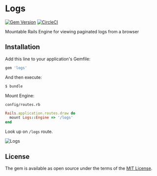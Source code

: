 # Logs
[![Gem Version](https://badge.fury.io/rb/logs.svg)](https://badge.fury.io/rb/logs)
[![CircleCI](https://circleci.com/gh/kirillshevch/logs.svg?style=shield&circle-token=5e904bb791d31a5f8bd06b0cf29746f69aeb6caa)](https://circleci.com/gh/kirillshevch/logs)

Mountable Rails Engine for viewing paginated logs from a browser

## Installation
Add this line to your application's Gemfile:

```ruby
gem 'logs'
```

And then execute:
```bash
$ bundle
```

Mount Engine:

`config/routes.rb`
```ruby
Rails.application.routes.draw do
  mount Logs::Engine => '/logs'
end
```

Look up on `/logs` route.

![Logs](https://github.com/kirillshevch/logs/blob/master/demo.jpg "Logs")

## License
The gem is available as open source under the terms of the [MIT License](http://opensource.org/licenses/MIT).
